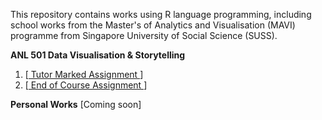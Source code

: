 

This repository contains works using R language programming, including school works from the Master's of Analytics and Visualisation (MAVI) programme from Singapore University of Social Science (SUSS).


**ANL 501 Data Visualisation & Storytelling**

  1. [<a href="https://wei-kiat-tan.github.io/R-programming-Portfolio/Tutor-Marked-Assignment/index.html"> Tutor Marked Assignment </a>]
  2. [<a href="insert link/"> End of Course Assignment </a>]
     

**Personal Works** [Coming soon]

 
